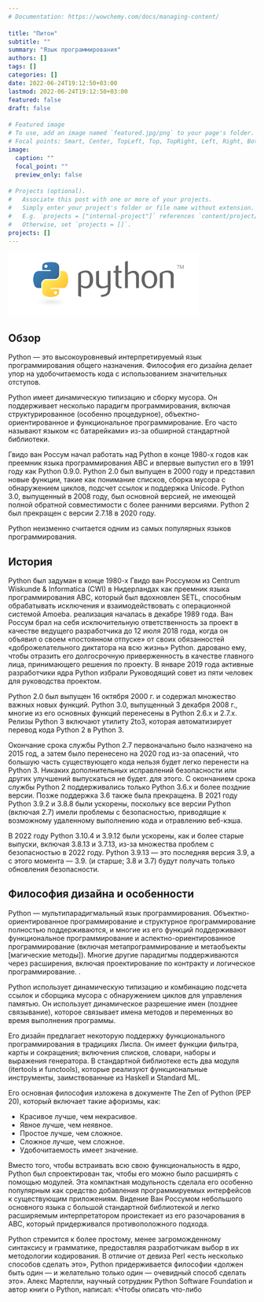 ```yaml
---
# Documentation: https://wowchemy.com/docs/managing-content/

title: "Питон"
subtitle: ""
summary: "Язык программирования"
authors: []
tags: []
categories: []
date: 2022-06-24T19:12:50+03:00
lastmod: 2022-06-24T19:12:50+03:00
featured: false
draft: false

# Featured image
# To use, add an image named `featured.jpg/png` to your page's folder.
# Focal points: Smart, Center, TopLeft, Top, TopRight, Left, Right, BottomLeft, Bottom, BottomRight.
image:
  caption: ""
  focal_point: ""
  preview_only: false

# Projects (optional).
#   Associate this post with one or more of your projects.
#   Simply enter your project's folder or file name without extension.
#   E.g. `projects = ["internal-project"]` references `content/project/deep-learning/index.md`.
#   Otherwise, set `projects = []`.
projects: []
---
```


![Latex_logo](download.png)

## Обзор
Python — это высокоуровневый интерпретируемый язык программирования общего назначения. Философия его дизайна делает упор на удобочитаемость кода с использованием значительных отступов.

Python имеет динамическую типизацию и сборку мусора. Он поддерживает несколько парадигм программирования, включая структурированное (особенно процедурное), объектно-ориентированное и функциональное программирование. Его часто называют языком «с батарейками» из-за обширной стандартной библиотеки.

Гвидо ван Россум начал работать над Python в конце 1980-х годов как преемник языка программирования ABC и впервые выпустил его в 1991 году как Python 0.9.0. Python 2.0 был выпущен в 2000 году и представил новые функции, такие как понимание списков, сборка мусора с обнаружением циклов, подсчет ссылок и поддержка Unicode. Python 3.0, выпущенный в 2008 году, был основной версией, не имеющей полной обратной совместимости с более ранними версиями. Python 2 был прекращен с версии 2.7.18 в 2020 году.

Python неизменно считается одним из самых популярных языков программирования.

## История
Python был задуман в конце 1980-х Гвидо ван Россумом из Centrum Wiskunde & Informatica (CWI) в Нидерландах как преемник языка программирования ABC, который был вдохновлен SETL, способным обрабатывать исключения и взаимодействовать с операционной системой Amoeba. реализация началась в декабре 1989 года. Ван Россум брал на себя исключительную ответственность за проект в качестве ведущего разработчика до 12 июля 2018 года, когда он объявил о своем «постоянном отпуске» от своих обязанностей «доброжелательного диктатора на всю жизнь» Python. даровано ему, чтобы отразить его долгосрочную приверженность в качестве главного лица, принимающего решения по проекту. В январе 2019 года активные разработчики ядра Python избрали Руководящий совет из пяти человек для руководства проектом.

Python 2.0 был выпущен 16 октября 2000 г. и содержал множество важных новых функций. Python 3.0, выпущенный 3 декабря 2008 г., многие из его основных функций перенесены в Python 2.6.x и 2.7.x. Релизы Python 3 включают утилиту 2to3, которая автоматизирует перевод кода Python 2 в Python 3.

Окончание срока службы Python 2.7 первоначально было назначено на 2015 год, а затем было перенесено на 2020 год из-за опасений, что большую часть существующего кода нельзя будет легко перенести на Python 3. Никаких дополнительных исправлений безопасности или других улучшений выпускаться не будет. для этого. С окончанием срока службы Python 2 поддерживались только Python 3.6.x и более поздние версии. Позже поддержка 3.6 также была прекращена. В 2021 году Python 3.9.2 и 3.8.8 были ускорены, поскольку все версии Python (включая 2.7) имели проблемы с безопасностью, приводящие к возможному удаленному выполнению кода и отравлению веб-кэша.

В 2022 году Python 3.10.4 и 3.9.12 были ускорены, как и более старые выпуски, включая 3.8.13 и 3.7.13, из-за множества проблем с безопасностью в 2022 году. Python 3.9.13 — это последняя версия 3.9, а с этого момента — 3.9. (и старше; 3.8 и 3.7) будут получать только обновления безопасности.

## Философия дизайна и особенности
Python — мультипарадигмальный язык программирования. Объектно-ориентированное программирование и структурное программирование полностью поддерживаются, и многие из его функций поддерживают функциональное программирование и аспектно-ориентированное программирование (включая метапрограммирование и метаобъекты [магические методы]). Многие другие парадигмы поддерживаются через расширения, включая проектирование по контракту и логическое программирование. .

Python использует динамическую типизацию и комбинацию подсчета ссылок и сборщика мусора с обнаружением циклов для управления памятью. Он использует динамическое разрешение имен (позднее связывание), которое связывает имена методов и переменных во время выполнения программы.

Его дизайн предлагает некоторую поддержку функционального программирования в традициях Лиспа. Он имеет функции фильтра, карты и сокращения; включения списков, словари, наборы и выражения генератора. В стандартной библиотеке есть два модуля (itertools и functools), которые реализуют функциональные инструменты, заимствованные из Haskell и Standard ML.

Его основная философия изложена в документе The Zen of Python (PEP 20), который включает такие афоризмы, как:

* Красивое лучше, чем некрасивое.
* Явное лучше, чем неявное.
* Простое лучше, чем сложное.
* Сложное лучше, чем сложное.
* Удобочитаемость имеет значение.

Вместо того, чтобы встраивать всю свою функциональность в ядро, Python был спроектирован так, чтобы его можно было расширять с помощью модулей. Эта компактная модульность сделала его особенно популярным как средство добавления программируемых интерфейсов к существующим приложениям. Видение Ван Россумом небольшого основного языка с большой стандартной библиотекой и легко расширяемым интерпретатором проистекает из его разочарования в ABC, который придерживался противоположного подхода.

Python стремится к более простому, менее загроможденному синтаксису и грамматике, предоставляя разработчикам выбор в их методологии кодирования. В отличие от девиза Perl «есть несколько способов сделать это», Python придерживается философии «должен быть один — и желательно только один — очевидный способ сделать это». Алекс Мартелли, научный сотрудник Python Software Foundation и автор книги о Python, написал: «Чтобы описать что-либо